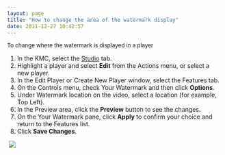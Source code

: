 ```yaml
---
layout: page
title: "How to change the area of the watermark display"
date: 2011-12-27 10:42:57
---
```


<p class="mce-procedure">
  <span style="font-size: small;">To change where the watermark is displayed in a player<br /></span>
</p>

1.  In the KMC, select the <a href="http://www.kaltura.com/index.php/kmc/kmc4#studio%7CplayersList" target="_blank">Studio</a> tab.
2.  Highlight a player and select **Edit** from the Actions menu, or select a new player.
3.  In the Edit Player or Create New Player window, select the Features tab.
4.  On the Controls menu, check Your Watermark and then click **Options**.
5.  Under Watermark location on the video, select a location (for example, Top Left).
6.  In the Preview area, click the **Preview** button to see the changes.
7.  On the Your Watermark pane, click **Apply** to confirm your choice and return to the Features list.
8.  Click **Save Changes**.

 <span style="font-size: small;"><img src="{{site.url}}/assets/152">